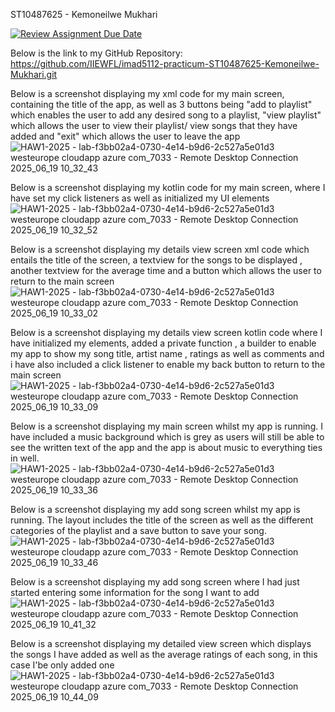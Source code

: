 ST10487625 - Kemoneilwe Mukhari

[![Review Assignment Due Date](https://classroom.github.com/assets/deadline-readme-button-22041afd0340ce965d47ae6ef1cefeee28c7c493a6346c4f15d667ab976d596c.svg)](https://classroom.github.com/a/MZyggwUV)

Below is the link to my GitHub Repository:
https://github.com/IIEWFL/imad5112-practicum-ST10487625-Kemoneilwe-Mukhari.git

Below is a screenshot displaying my xml code for my main screen, containing the title of the app, as well as 3 buttons being "add to playlist" which enables the user to add any desired song to a playlist, "view playlist" which allows the user to view their playlist/ view songs that they have added and "exit" which allows the user to leave the app
![HAW1-2025 - lab-f3bb02a4-0730-4e14-b9d6-2c527a5e01d3 westeurope cloudapp azure com_7033 - Remote Desktop Connection 2025_06_19 10_32_43](https://github.com/user-attachments/assets/deed1cce-4950-4775-8cd5-45c9af408590)

Below is a screenshot displaying my kotlin code for my main screen, where I have set my click listeners as well as initialized my UI elements
![HAW1-2025 - lab-f3bb02a4-0730-4e14-b9d6-2c527a5e01d3 westeurope cloudapp azure com_7033 - Remote Desktop Connection 2025_06_19 10_32_52](https://github.com/user-attachments/assets/92ac8c51-fd1f-4291-ad49-d4fa5153a519)

Below is a screenshot displaying my details view screen xml code which entails the title of the screen, a textview for the songs to be displayed , another textview for the average time and a button which allows the user to return to the main screen 
![HAW1-2025 - lab-f3bb02a4-0730-4e14-b9d6-2c527a5e01d3 westeurope cloudapp azure com_7033 - Remote Desktop Connection 2025_06_19 10_33_02](https://github.com/user-attachments/assets/fbe65987-34d0-468e-8e2d-b5897886ca50)

Below is a screenshot displaying my details view screen kotlin code where I have initialized my elements, added a private function , a builder to enable my app to show my song title, artist name , ratings as well as comments and i have also included a click listener to enable my back button to return to the main screen
![HAW1-2025 - lab-f3bb02a4-0730-4e14-b9d6-2c527a5e01d3 westeurope cloudapp azure com_7033 - Remote Desktop Connection 2025_06_19 10_33_09](https://github.com/user-attachments/assets/cc4aff97-6138-46c5-9775-fd1e3bc16ef5)

Below is a screenshot displaying my main screen whilst my app is running. I have included a music background which is grey as users will still be able to see the written text of the app and the app is about music to everything ties in well.
![HAW1-2025 - lab-f3bb02a4-0730-4e14-b9d6-2c527a5e01d3 westeurope cloudapp azure com_7033 - Remote Desktop Connection 2025_06_19 10_33_36](https://github.com/user-attachments/assets/4e8967dd-a9c7-4ff2-a8a2-e26b4747383e)

Below is a screenshot displaying my add song screen whilst my app is running. The layout includes the title of the screen as well as the different categories of the playlist and a save button to save your song.
![HAW1-2025 - lab-f3bb02a4-0730-4e14-b9d6-2c527a5e01d3 westeurope cloudapp azure com_7033 - Remote Desktop Connection 2025_06_19 10_33_46](https://github.com/user-attachments/assets/5823dddb-176a-4a9a-bbaa-adada996dd05)

Below is a screenshot displaying my add song screen where I had just started entering some information for the song I want to add
![HAW1-2025 - lab-f3bb02a4-0730-4e14-b9d6-2c527a5e01d3 westeurope cloudapp azure com_7033 - Remote Desktop Connection 2025_06_19 10_41_32](https://github.com/user-attachments/assets/f870deb1-85d8-4376-b7fd-4cf261abe8ad)

Below is a screenshot displaying my detailed view screen which displays the songs I have added as well as the average ratings of each song, in this case I'be only added one
![HAW1-2025 - lab-f3bb02a4-0730-4e14-b9d6-2c527a5e01d3 westeurope cloudapp azure com_7033 - Remote Desktop Connection 2025_06_19 10_44_09](https://github.com/user-attachments/assets/73cc0c61-99e0-49de-9245-2075e77a4e0c)
